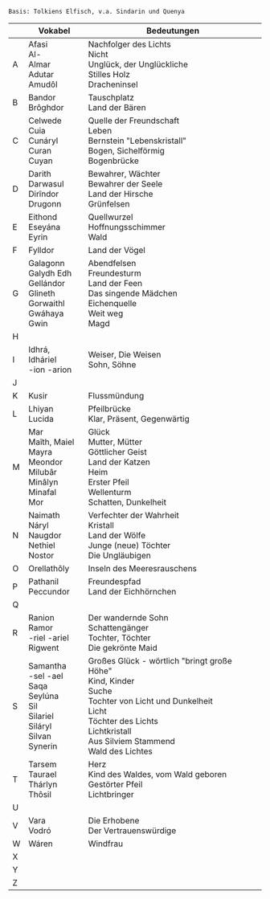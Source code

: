 	Basis: Tolkiens Elfisch, v.a. Sindarin und Quenya

|     | **Vokabel**                                                                                 | **Bedeutungen**                                                                                                                                                                                      |
| --- | ------------------------------------------------------------------------------------------- | ---------------------------------------------------------------------------------------------------------------------------------------------------------------------------------------------------- |
| A   | Afasi<br>Al-<br>Almar<br>Adutar<br>Amudôl                                                   | Nachfolger des Lichts<br>Nicht<br>Unglück, der Unglückliche<br>Stilles Holz<br>Dracheninsel                                                                                                          |
| B   | Bandor<br>Brôghdor                                                                          | Tauschplatz<br>Land der Bären                                                                                                                                                                        |
| C   | Celwede<br>Cuia<br>Cunáryl<br>Curan<br>Cuyan                                                | Quelle der Freundschaft<br>Leben<br>Bernstein "Lebenskristall"<br>Bogen, Sichelförmig<br>Bogenbrücke                                                                                                 |
| D   | Darith<br>Darwasul<br>Dirîndor<br>Drugonn                                                   | Bewahrer, Wächter<br>Bewahrer der Seele<br>Land der Hirsche<br>Grünfelsen                                                                                                                            |
| E   | Eithond<br>Eseyána<br>Eyrin                                                                 | Quellwurzel<br>Hoffnungsschimmer<br>Wald                                                                                                                                                             |
| F   | Fylldor                                                                                     | Land der Vögel                                                                                                                                                                                       |
| G   | Galagonn<br>Galydh Edh<br>Gellándor<br>Glineth<br>Gorwaithl<br>Gwáhaya<br>Gwin              | Abendfelsen<br>Freundesturm<br>Land der Feen<br>Das singende Mädchen<br>Eichenquelle<br>Weit weg<br>Magd                                                                                             |
| H   |                                                                                             |                                                                                                                                                                                                      |
| I   | Idhrá, Idháriel<br>-ion -arion                                                              | Weiser, Die Weisen<br>Sohn, Söhne                                                                                                                                                                    |
| J   |                                                                                             |                                                                                                                                                                                                      |
| K   | Kusir                                                                                       | Flussmündung                                                                                                                                                                                         |
| L   | Lhiyan<br>Lucida                                                                            | Pfeilbrücke<br>Klar, Präsent, Gegenwärtig                                                                                                                                                            |
| M   | Mar<br>Maîth, Maiel<br>Mayra<br>Meondor<br>Milubâr<br>Minâlyn<br>Minafal<br>Mor             | Glück<br>Mutter, Mütter<br>Göttlicher Geist<br>Land der Katzen<br>Heim<br>Erster Pfeil<br>Wellenturm<br>Schatten, Dunkelheit                                                                         |
| N   | Naimath<br>Náryl<br>Naugdor<br>Nethiel<br>Nostor                                            | Verfechter der Wahrheit<br>Kristall<br>Land der Wölfe<br>Junge (neue) Töchter<br>Die Ungläubigen                                                                                                     |
| O   | Orellathôly                                                                                 | Inseln des Meeresrauschens                                                                                                                                                                           |
| P   | Pathanil<br>Peccundor                                                                       | Freundespfad<br>Land der Eichhörnchen                                                                                                                                                                |
| Q   |                                                                                             |                                                                                                                                                                                                      |
| R   | Ranion<br>Ramor<br>-riel -ariel  <br>Rigwent                                                | Der wandernde Sohn<br>Schattengänger<br>Tochter, Töchter  <br>Die gekrönte Maid                                                                                                                      |
| S   | Samantha<br>-sel -ael<br>Saqa<br>Seylúna<br>Sil<br>Silariel<br>Siláryl<br>Silvan<br>Synerin | Großes Glück - wörtlich "bringt große Höhe"<br>Kind, Kinder<br>Suche<br>Tochter von Licht und Dunkelheit<br>Licht<br>Töchter des Lichts<br>Lichtkristall<br>Aus Silviem Stammend<br>Wald des Lichtes |
| T   | Tarsem<br>Taurael<br>Thárlyn<br>Thôsil                                                      | Herz<br>Kind des Waldes, vom Wald geboren<br>Gestörter Pfeil<br>Lichtbringer                                                                                                                         |
| U   |                                                                                             |                                                                                                                                                                                                      |
| V   | Vara<br>Vodró                                                                               | Die Erhobene<br>Der Vertrauenswürdige                                                                                                                                                                |
| W   | Wáren                                                                                       | Windfrau                                                                                                                                                                                             |
| X   |                                                                                             |                                                                                                                                                                                                      |
| Y   |                                                                                             |                                                                                                                                                                                                      |
| Z   |                                                                                             |                                                                                                                                                                                                      |
